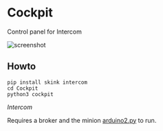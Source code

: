 Cockpit
=======

Control panel for Intercom

![screenshot](http://okso.be/F/cockpit-0.1.png "Screenshot")

Howto
-----

```
pip install skink intercom
cd Cockpit
python3 cockpit
```

*Intercom*

Requires a broker and the minion [arduino2.py](https://github.com/oksome/Intercom/blob/master/intercom/minions/arduino2.py) to run.

